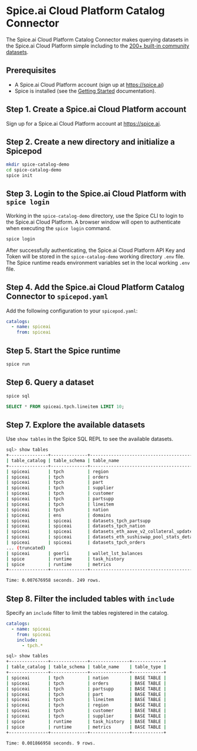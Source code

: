 # Spice.ai Cloud Platform Catalog Connector

The Spice.ai Cloud Platform Catalog Connector makes querying datasets in the Spice.ai Cloud Platform simple including to the [200+ built-in community datasets](https://docs.spice.ai/building-blocks/datasets).

## Prerequisites

- A Spice.ai Cloud Platform account (sign up at https://spice.ai)
- Spice is installed (see the [Getting Started](https://docs.spiceai.org/getting-started) documentation).

## Step 1. Create a Spice.ai Cloud Platform account

Sign up for a Spice.ai Cloud Platform account at https://spice.ai.

## Step 2. Create a new directory and initialize a Spicepod

```bash
mkdir spice-catalog-demo
cd spice-catalog-demo
spice init
```

## Step 3. Login to the Spice.ai Cloud Platform with `spice login`

Working in the `spice-catalog-demo` directory, use the Spice CLI to login to the Spice.ai Cloud Platform. A browser window will open to authenticate when executing the `spice login` command.

```bash
spice login
```

After successfully authenticating, the Spice.ai Cloud Platform API Key and Token will be stored in the `spice-catalog-demo` working directory `.env` file. The Spice runtime reads environment variables set in the local working `.env` file.

## Step 4. Add the Spice.ai Cloud Platform Catalog Connector to `spicepod.yaml`

Add the following configuration to your `spicepod.yaml`:

```yaml
catalogs:
  - name: spiceai
    from: spiceai
```

## Step 5. Start the Spice runtime

```bash
spice run
```

## Step 6. Query a dataset

```bash
spice sql
```

```sql
SELECT * FROM spiceai.tpch.lineitem LIMIT 10;
```

## Step 7. Explore the available datasets

Use `show tables` in the Spice SQL REPL to see the available datasets.

```bash
sql> show tables
+---------------+--------------+----------------------------------------------------------------+------------+
| table_catalog | table_schema | table_name                                                     | table_type |
+---------------+--------------+----------------------------------------------------------------+------------+
| spiceai       | tpch         | region                                                         | BASE TABLE |
| spiceai       | tpch         | orders                                                         | BASE TABLE |
| spiceai       | tpch         | part                                                           | BASE TABLE |
| spiceai       | tpch         | supplier                                                       | BASE TABLE |
| spiceai       | tpch         | customer                                                       | BASE TABLE |
| spiceai       | tpch         | partsupp                                                       | BASE TABLE |
| spiceai       | tpch         | lineitem                                                       | BASE TABLE |
| spiceai       | tpch         | nation                                                         | BASE TABLE |
| spiceai       | ens          | domains                                                        | BASE TABLE |
| spiceai       | spiceai      | datasets_tpch_partsupp                                         | BASE TABLE |
| spiceai       | spiceai      | datasets_tpch_nation                                           | BASE TABLE |
| spiceai       | spiceai      | datasets_eth_aave_v2_collateral_updates                        | BASE TABLE |
| spiceai       | spiceai      | datasets_eth_sushiswap_pool_stats_detailed                     | BASE TABLE |
| spiceai       | spiceai      | datasets_tpch_orders                                           | BASE TABLE |
... (truncated)
| spiceai       | goerli       | wallet_lst_balances                                            | BASE TABLE |
| spice         | runtime      | task_history                                                   | BASE TABLE |
| spice         | runtime      | metrics                                                        | BASE TABLE |
+---------------+--------------+----------------------------------------------------------------+------------+

Time: 0.007676958 seconds. 249 rows.
```

## Step 8. Filter the included tables with `include`

Specify an `include` filter to limit the tables registered in the catalog.

```yaml
catalogs:
  - name: spiceai
    from: spiceai
    include:
      - tpch.*
```

```bash
sql> show tables
+---------------+--------------+---------------+------------+
| table_catalog | table_schema | table_name    | table_type |
+---------------+--------------+---------------+------------+
| spiceai       | tpch         | nation        | BASE TABLE |
| spiceai       | tpch         | orders        | BASE TABLE |
| spiceai       | tpch         | partsupp      | BASE TABLE |
| spiceai       | tpch         | part          | BASE TABLE |
| spiceai       | tpch         | lineitem      | BASE TABLE |
| spiceai       | tpch         | region        | BASE TABLE |
| spiceai       | tpch         | customer      | BASE TABLE |
| spiceai       | tpch         | supplier      | BASE TABLE |
| spice         | runtime      | task_history  | BASE TABLE |
| spice         | runtime      | metrics       | BASE TABLE |
+---------------+--------------+---------------+------------+

Time: 0.001866958 seconds. 9 rows.
```

